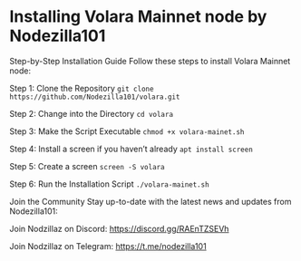 # 
Installing Volara Mainnet node by Nodezilla101
==============================================

Step-by-Step Installation Guide Follow these steps to install Volara Mainnet node:

Step 1: Clone the Repository ```git clone https://github.com/Nodezilla101/volara.git```

Step 2: Change into the Directory ```cd volara```

Step 3: Make the Script Executable ```chmod +x volara-mainet.sh```

Step 4: Install a screen if you haven’t already ```apt install screen```

Step 5: Create a screen ```screen -S volara```

Step 6: Run the Installation Script ```./volara-mainet.sh```

Join the Community Stay up-to-date with the latest news and updates from Nodezilla101:

Join Nodzillaz on Discord: https://discord.gg/RAEnTZSEVh

Join Nodzillaz on Telegram: https://t.me/nodezilla101
